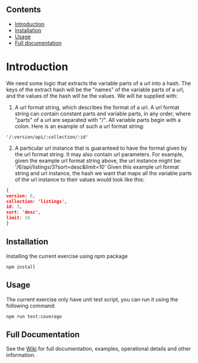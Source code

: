 ## Contents
- [Introduction](#introduction)
- [Installation](#installation)
- [Usage](#usage)
- [Full documentation](#full-documentation)

# Introduction

We need some logic that extracts the variable parts of a url into a hash. The keys of the
extract hash will be the "names" of the variable parts of a url, and the values of the hash
will be the values. We will be supplied with:

1. A url format string, which describes the format of a url. A url format string can
contain constant parts and variable parts, in any order, where "parts" of a url are
separated with "/". All variable parts begin with a colon. Here is an example of
such a url format string:

```
'/:version/api/:collection/:id'
```

2. A particular url instance that is guaranteed to have the format given by the url
format string. It may also contain url parameters. For example, given the example
url format string above, the url instance might be:
'/6/api/listings/3?sort=desc&limit=10'
Given this example url format string and url instance, the hash we want that maps all
the variable parts of the url instance to their values would look like this:

```json
{
version: 6,
collection: 'listings',
id: 3,
sort: 'desc',
limit: 10
}
```

## Installation

Installing the current exercise using npm package

```
npm install
```

## Usage

The current exercise only have unit test script, you can run it using the following command:

```
npm run test:coverage
```

## Full Documentation

See the [Wiki](https://github.com/Machi3mfl/url-parser-exercise/wiki/) for full documentation, examples, operational details and other information.
